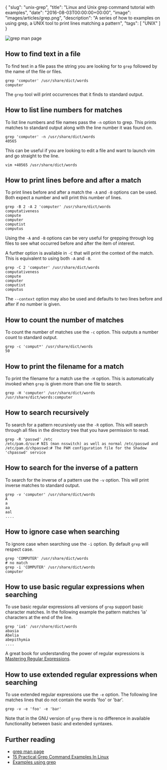 {
  "slug": "unix-grep",
  "title": "Linux and Unix grep command tutorial with examples",
  "date": "2016-08-03T00:00:00+00:00",
  "image": "images/articles/grep.png",
  "description": "A series of how to examples on using grep, a UNIX tool to print lines matching a pattern",
  "tags": [
    "UNIX"
  ]
}

![grep man page][2]

## How to find text in a file

To find text in a file pass the string you are looking for to `grep` followed by the name of the file or files.

    grep 'computer' /usr/share/dict/words
    computer

The `grep` tool will print occurrences that it finds to standard output.

## How to list line numbers for matches

To list line numbers and file names pass the `-n` option to grep. This prints matches to standard output along with the line number it was found on.

    grep 'computer' -n /usr/share/dict/words
    40565

This can be useful if you are looking to edit a file and want to launch vim and go straight to the line.

    vim +40565 /usr/share/dict/words

## How to print lines before and after a match

To print lines before and after a match the `-A` and `-B` options can be used. Both expect a number and will print this number of lines.

    grep -B 2 -A 2 'computer' /usr/share/dict/words
    computativeness
    compute
    computer
    computist
    computus

Using the `-A` and `-B` options can be very useful for grepping through log files to see what occurred before and after the item of interest. 

A further option is available in `-C` that will print the context of the match. This is equivalent to using both `-A` and `-B`.

    grep -C 2 'computer' /usr/share/dict/words
    computativeness
    compute
    computer
    computist
    computus

The `--context` option may also be used and defaults to two lines before and after if no number is given.

## How to count the number of matches

To count the number of matches use the `-c` option. This outputs a number count to standard output. 

    grep -c 'comput*' /usr/share/dict/words
    50

## How to print the filename for a match

To print the filename for a match use the `-H` option. This is automatically invoked when `grep` is given more than one file to search.

    grep -H 'computer' /usr/share/dict/words
    /usr/share/dict/words:computer

## How to search recursively

To search for a pattern recursively use the `-R` option. This will search through all files in the directory tree that you have permission to read.

    grep -R 'passwd' /etc
    /etc/pam.d/su:# NIS (man nsswitch) as well as normal /etc/passwd and
    /etc/pam.d/chpasswd:# The PAM configuration file for the Shadow 'chpasswd' service

## How to search for the inverse of a pattern

To search for the inverse of a pattern use the `-v` option. This will print inverse matches to standard output. 

    grep -v 'computer' /usr/share/dict/words
    A
    a
    aa
    aal
    ....

## How to ignore case when searching

To ignore case when searching use the `-i` option. By default `grep` will respect case.

    grep 'COMPUTER' /usr/share/dict/words
    # no match
    grep -i 'COMPUTER' /usr/share/dict/words
    computer

## How to use basic regular expressions when searching

To use basic regular expressions all versions of `grep` support basic character matches. In the following example the pattern matches 'ia' characters at the end of the line.

    grep 'ia$' /usr/share/dict/words
    abasia
    Abelia
    abepithymia
    ....

A great book for understanding the power of regular expressions is [Mastering Regular Expressions][3].

## How to use extended regular expressions when searching

To use extended regular expressions use the `-e` option. The following line matches lines that do not contain the words 'foo' or 'bar'.

    grep -v -e 'foo' -e 'bar'

Note that in the GNU version of `grep` there is no difference in available functionality between basic and extended syntaxes.

## Further reading

* [grep man page][1]
* [15 Practical Grep Command Examples In Linux][4]
* [Examples using grep][5]

[1]: http://linux.die.net/man/1/grep
[2]: https://shapeshed.com/images/articles/grep.png
[3]: http://shop.oreilly.com/product/9780596528126.do
[4]: http://www.thegeekstuff.com/2009/03/15-practical-unix-grep-command-examples
[5]: http://tldp.org/LDP/Bash-Beginners-Guide/html/sect_04_02.html
